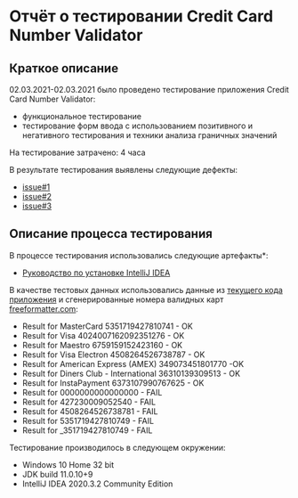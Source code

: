 # Отчёт о тестировании Credit Card Number Validator

## Краткое описание

02.03.2021-02.03.2021 было проведено тестирование приложения Credit Card Number Validator:
* функциональное тестирование
* тестирование форм ввода с использованием позитивного и негативного тестирования и техники анализа граничных значений

На тестирование затрачено: 4 часа

В результате тестирования выявлены следующие дефекты:
* [issue#1](https://github.com/MarinaOliynyk/Credit-Card-Number-Validator/issues/1)
* [issue#2](https://github.com/MarinaOliynyk/Credit-Card-Number-Validator/issues/2)
* [issue#3](https://github.com/MarinaOliynyk/Credit-Card-Number-Validator/issues/3)

## Описание процесса тестирования

В процессе тестирования использовались следующие артефакты*:
* [Руководство по установке IntelliJ IDEA](https://github.com/netology-code/javaqa-homeworks/blob/master/intro/idea.md)


В качестве тестовых данных использовались данные из [текущего кода приложения](https://github.com/netology-code/javaqa-homeworks/tree/master/intro) и сгенерированные номера валидных карт [freeformatter.com](https://www.freeformatter.com/credit-card-number-generator-validator.html):
* Result for MasterCard 5351719427810741 - OK
* Result for Visa 4024007162092351276 - OK
* Result for Maestro 6759159152423160 - OK
* Result for Visa Electron 4508264526738787 - OK
* Result for American Express (AMEX) 349073451801770 -OK
* Result for Diners Club - International 36310139309513 - OK
* Result for InstaPayment 6373107990767625 - OK
* Result for 0000000000000000 - FAIL
* Result for 427230009052540  - FAIL
* Result for 4508264526738781 - FAIL
* Result for 5351719427810749 - FAIL
* Result for _351719427810749 - FAIL

Тестирование производилось в следующем окружении:
* Windows 10 Home 32 bit
* JDK build 11.0.10+9
* IntelliJ IDEA 2020.3.2 Community Edition